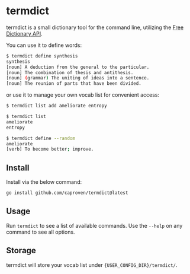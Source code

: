 # termdict

termdict is a small dictionary tool for the command line, utilizing the [Free Dictionary API](https://github.com/meetDeveloper/freeDictionaryAPI).

You can use it to define words:

```bash
$ termdict define synthesis
synthesis
[noun] A deduction from the general to the particular.
[noun] The combination of thesis and antithesis.
[noun] (grammar) The uniting of ideas into a sentence.
[noun] The reunion of parts that have been divided.
```

or use it to manage your own vocab list for convenient access:

```bash
$ termdict list add ameliorate entropy

$ termdict list
ameliorate
entropy

$ termdict define --random
ameliorate
[verb] To become better; improve.
```

## Install

Install via the below command:

```bash
go install github.com/caproven/termdict@latest
```

## Usage

Run `termdict` to see a list of available commands. Use the `--help` on any command to see all options.

## Storage

termdict will store your vocab list under `{USER_CONFIG_DIR}/termdict/`.
